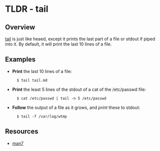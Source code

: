TLDR - tail
==========

Overview
--------

[tail] is just like heaed, except it prints the last part of a file or stdout if piped into it.  By default, it will print the last 10 lines of a file.

Examples
--------

- **Print** the last 10 lines of a file:

        $ tail tail.md

- **Print** the least 5 lines of the stdout of a cat of the /etc/passwd file:

		$ cat /etc/passwd | tail -n 5 /etc/passwd

- **Follow** the output of a file as it grows, and *print* these to stdout:

		$ tail -f /var/log/wtmp

Resources
---------

- [man7](http://man7.org/linux/man-pages/man1/tail.1.html)

[tail]: http://man7.org/linux/man-pages/man1/tail.1.html

